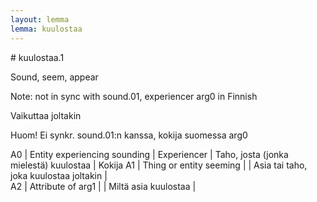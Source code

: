 ```yaml
---
layout: lemma
lemma: kuulostaa
---
```


<div class="sense">
# <span class="sensename">kuulostaa.1</span>

<span class="description">Sound, seem, appear</span>

Note: not in sync with sound.01, experiencer arg0 in Finnish

<span class="description">Vaikuttaa joltakin</span>

Huom! Ei synkr. sound.01:n kanssa, kokija suomessa arg0

A0 | Entity experiencing sounding | Experiencer | Taho, josta (jonka mielestä) kuulostaa | Kokija
A1 | Thing or entity seeming |   | Asia tai taho, joka kuulostaa joltakin |  
A2 | Attribute of arg1 |   | Miltä asia kuulostaa |  

</div>

